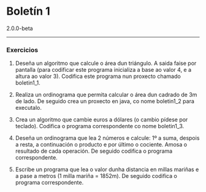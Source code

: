 # Boletín 1
2.0.0-beta
***
### Exercicios
1. Deseña un algoritmo que calcule o área dun triángulo. A saida faise  por pantalla (para codificar este programa inicializa a base ao valor 4, e a altura ao valor 3). Codifica este programa nun proxecto chamado boletin1_1.

2. Realiza un ordinograma que permita calcular o área dun cadrado de 3m de lado.
De seguido crea un proxecto en java, co nome boletin1_2 para executalo.

3. Crea un algoritmo que cambie euros a dólares (o cambio pídese por teclado).
Codifica o programa correspondente co nome boletin1_3.

4. Deseña un ordinograma que lea 2 números e calcule: 1º a suma, despois a resta, a continuación o producto e por último o cociente. Amosa o resultado de cada operación. De seguido codifica o programa correspondente.

5. Escribe un programa que lea o valor dunha distancia en millas mariñas e a pase a metros (1 milla mariña = 1852m). 
De seguido codifica o programa correspondente.
